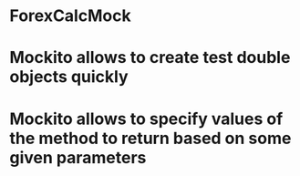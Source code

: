 # ForexCalcMock
# Mockito allows to create test double objects quickly
# Mockito allows to specify values of the method to return based on some given parameters
